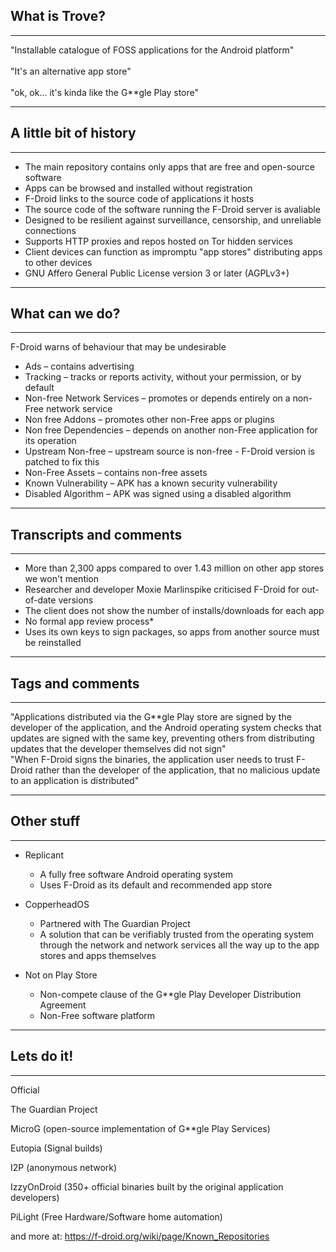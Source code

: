 
## What is Trove?
<hr />

<div class="fragment">
"Installable catalogue of FOSS applications for the Android platform"
</div>
<br />
<div class="fragment">
"It's an alternative app store"
</div>
<br />
<div class="fragment">
"ok, ok... it's kinda like the G**gle Play store"
</div>

---

## A little bit of history
<hr />

- The main repository contains only apps that are <span class="fragment highlight-red">free and open-source</span> software
- Apps can be browsed and installed <span class="fragment highlight-red">without registration</span>
- F-Droid links to the <span class="fragment highlight-red">source code</span> of applications it hosts
- The source code of the software <span class="fragment highlight-red">running the F-Droid server</span> is avaliable
- Designed to be resilient against <span class="fragment highlight-red">surveillance, censorship, and unreliable connections</span>
- Supports HTTP proxies and repos hosted on <span class="fragment highlight-red">Tor hidden services</span>
- Client devices can function as <span class="fragment highlight-red">impromptu "app stores"</span> distributing apps to other devices
- GNU Affero <span class="fragment highlight-red">General Public License</span>  version 3 or later (AGPLv3+)

---

## What can we do?
<hr />

F-Droid warns of behaviour that may be undesirable

- Ads – contains advertising
- Tracking – tracks or reports activity, without your permission, or by default
- <span class="fragment highlight-current-blue">Non-free Network Services – promotes or depends entirely on a non-Free network service</span>
- Non free Addons – promotes other non-Free apps or plugins
- <span class="fragment highlight-current-blue">Non free Dependencies – depends on another non-Free application for its operation</span>
- <span class="fragment highlight-current-blue">Upstream Non-free – upstream source is non-free - F-Droid version is patched to fix this</span>
- Non-Free Assets – contains non-free assets
- Known Vulnerability – APK has a known security vulnerability
- Disabled Algorithm – APK was signed using a disabled algorithm

---

## Transcripts and comments
<hr />

- <span class="fragment highlight-red">More than 2,300 apps compared to over 1.43 million on other app stores we won't mention</span>
- <span class="fragment highlight-red">Researcher and developer Moxie Marlinspike criticised F-Droid for out-of-date versions</span>
- <span class="fragment highlight-green">The client does not show the number of installs/downloads for each app</span>
- <span class="fragment highlight-green">No formal app review process*</span>
- <span class="fragment highlight-green">Uses its own keys to sign packages, so apps from another source must be reinstalled</span>

---

## Tags and comments
<hr />

<span class="fragment">
"Applications distributed via the G**gle Play store are signed by the developer of the application, and the Android operating system checks that updates are signed with the same key, preventing others from distributing updates that the developer themselves did not sign"
</span>
<br />

<span class="fragment">
"When F-Droid signs the binaries, the application user needs to trust F-Droid rather than the developer of the application, that no malicious update to an application is distributed"
</span>

---

## Other stuff
<hr />

- Replicant
  - A fully free software Android operating system
  - Uses F-Droid as its default and recommended app store

- CopperheadOS
  - Partnered with The Guardian Project
  - A solution that can be verifiably trusted from the operating system through the network and network services all the way up to the app stores and apps themselves

- Not on Play Store
  - Non-compete clause of the G**gle Play Developer Distribution Agreement
  - Non-Free software platform


---

## Lets do it!
<hr />

Official

The Guardian Project

<span class="fragment highlight-current-blue">MicroG (open-source implementation of G**gle Play Services)</span>

Eutopia (Signal builds)

I2P (anonymous network)

<span class="fragment highlight-current-blue">IzzyOnDroid (350+ official binaries built by the original application developers)</span>

<span class="fragment highlight-current-blue">PiLight (Free Hardware/Software home automation)</span>

and more at: https://f-droid.org/wiki/page/Known_Repositories
